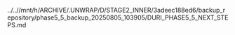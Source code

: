 ../..//mnt/h/ARCHIVE/.UNWRAP/D/STAGE2_INNER/3adeec188ed6/backup_repository/phase5_5_backup_20250805_103905/DURI_PHASE5_5_NEXT_STEPS.md